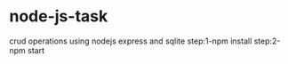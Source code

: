 # node-js-task
crud operations using nodejs express and sqlite
step:1-npm install 
step:2-npm start
